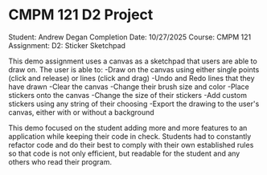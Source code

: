 # CMPM 121 D2 Project

Student: Andrew Degan
Completion Date: 10/27/2025
Course: CMPM 121
Assignment: D2: Sticker Sketchpad

This demo assignment uses a canvas as a sketchpad that users are able to draw on.
The user is able to:
-Draw on the canvas using either single points (click and release) or lines (click and drag)
-Undo and Redo lines that they have drawn
-Clear the canvas
-Change their brush size and color
-Place stickers onto the canvas
-Change the size of their stickers
-Add custom stickers using any string of their choosing
-Export the drawing to the user's canvas, either with or without a background

This demo focused on the student adding more and more features to an application while keeping their code in check. Students had to constantly refactor code and do their best to comply with their own established rules so that code is not only efficient, but readable for the student and any others who read their program.
